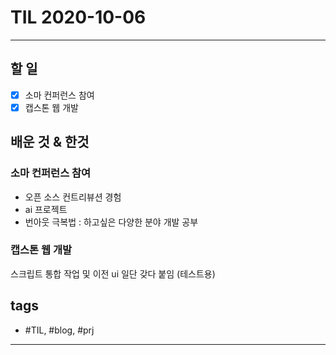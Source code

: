 # TIL 2020-10-06

--------------------------

## 할 일
- [x] 소마 컨퍼런스 참여
- [x] 캡스톤 웹 개발

## 배운 것 & 한것

### 소마 컨퍼런스 참여

- 오픈 소스 컨트리뷰션 경험
- ai 프로젝트
- 번아웃 극복법 : 하고싶은 다양한 분야 개발 공부

### 캡스톤 웹 개발

스크립트 통합 작업 및 이전 ui 일단 갖다 붙임 (테스트용)





## tags
- \#TIL, \#blog, \#prj

--------------------------